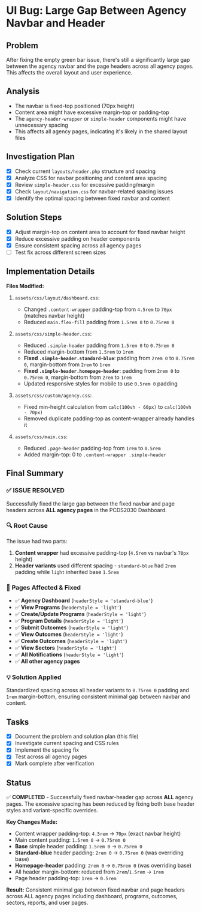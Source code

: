 # UI Bug: Large Gap Between Agency Navbar and Header

## Problem
After fixing the empty green bar issue, there's still a significantly large gap between the agency navbar and the page headers across all agency pages. This affects the overall layout and user experience.

## Analysis
- The navbar is fixed-top positioned (70px height)
- Content area might have excessive margin-top or padding-top
- The `agency-header-wrapper` or `simple-header` components might have unnecessary spacing
- This affects all agency pages, indicating it's likely in the shared layout files

## Investigation Plan
- [x] Check current `layouts/header.php` structure and spacing
- [x] Analyze CSS for navbar positioning and content area spacing  
- [x] Review `simple-header.css` for excessive padding/margin
- [x] Check `layout/navigation.css` for navbar-related spacing issues
- [x] Identify the optimal spacing between fixed navbar and content

## Solution Steps
- [x] Adjust margin-top on content area to account for fixed navbar height
- [x] Reduce excessive padding on header components
- [x] Ensure consistent spacing across all agency pages
- [ ] Test fix across different screen sizes

## Implementation Details
**Files Modified:**
1. `assets/css/layout/dashboard.css`:
   - Changed `.content-wrapper` padding-top from `4.5rem` to `70px` (matches navbar height)
   - Reduced `main.flex-fill` padding from `1.5rem 0` to `0.75rem 0`

2. `assets/css/simple-header.css`:
   - Reduced `.simple-header` padding from `1.5rem 0` to `0.75rem 0`
   - Reduced margin-bottom from `1.5rem` to `1rem`
   - **Fixed `.simple-header.standard-blue`**: padding from `2rem 0` to `0.75rem 0`, margin-bottom from `2rem` to `1rem`
   - **Fixed `.simple-header.homepage-header`**: padding from `2rem 0` to `0.75rem 0`, margin-bottom from `2rem` to `1rem`
   - Updated responsive styles for mobile to use `0.5rem 0` padding

3. `assets/css/custom/agency.css`:
   - Fixed min-height calculation from `calc(100vh - 60px)` to `calc(100vh - 70px)`
   - Removed duplicate padding-top as content-wrapper already handles it

4. `assets/css/main.css`:
   - Reduced `.page-header` padding-top from `1rem` to `0.5rem`
   - Added margin-top: 0 to `.content-wrapper .simple-header`

## Final Summary

### ✅ **ISSUE RESOLVED**
Successfully fixed the large gap between the fixed navbar and page headers across **ALL agency pages** in the PCDS2030 Dashboard.

### 🔍 **Root Cause**
The issue had two parts:
1. **Content wrapper** had excessive padding-top (`4.5rem` vs navbar's `70px` height)
2. **Header variants** used different spacing - `standard-blue` had `2rem` padding while `light` inherited base `1.5rem`

### 📄 **Pages Affected & Fixed**
- ✅ **Agency Dashboard** (`headerStyle = 'standard-blue'`)
- ✅ **View Programs** (`headerStyle = 'light'`)
- ✅ **Create/Update Programs** (`headerStyle = 'light'`)
- ✅ **Program Details** (`headerStyle = 'light'`)
- ✅ **Submit Outcomes** (`headerStyle = 'light'`)
- ✅ **View Outcomes** (`headerStyle = 'light'`)
- ✅ **Create Outcomes** (`headerStyle = 'light'`)
- ✅ **View Sectors** (`headerStyle = 'light'`)
- ✅ **All Notifications** (`headerStyle = 'light'`)
- ✅ **All other agency pages**

### 💡 **Solution Applied**
Standardized spacing across all header variants to `0.75rem 0` padding and `1rem` margin-bottom, ensuring consistent minimal gap between navbar and content.

## Tasks
- [x] Document the problem and solution plan (this file)
- [x] Investigate current spacing and CSS rules
- [x] Implement the spacing fix
- [x] Test across all agency pages
- [x] Mark complete after verification

## Status
✅ **COMPLETED** - Successfully fixed navbar-header gap across **ALL** agency pages. The excessive spacing has been reduced by fixing both base header styles and variant-specific overrides.

**Key Changes Made:**
- Content wrapper padding-top: `4.5rem` → `70px` (exact navbar height)
- Main content padding: `1.5rem 0` → `0.75rem 0` 
- **Base** simple header padding: `1.5rem 0` → `0.75rem 0`
- **Standard-blue** header padding: `2rem 0` → `0.75rem 0` (was overriding base)
- **Homepage-header** padding: `2rem 0` → `0.75rem 0` (was overriding base)
- All header margin-bottom: reduced from `2rem`/`1.5rem` → `1rem`
- Page header padding-top: `1rem` → `0.5rem`

**Result:** Consistent minimal gap between fixed navbar and page headers across ALL agency pages including dashboard, programs, outcomes, sectors, reports, and user pages.
